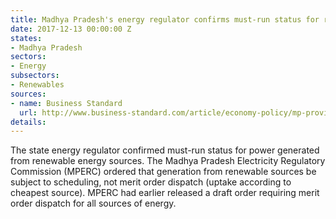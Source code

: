 ```yaml
---
title: Madhya Pradesh's energy regulator confirms must-run status for renewables
date: 2017-12-13 00:00:00 Z
states:
- Madhya Pradesh
sectors:
- Energy
subsectors:
- Renewables
sources:
- name: Business Standard
  url: http://www.business-standard.com/article/economy-policy/mp-provides-must-run-status-to-renewable-energy-but-imposes-extra-charges-117120500563_1.html
details: 
---
```


The state energy regulator confirmed must-run status for power generated from renewable energy sources. The Madhya Pradesh Electricity Regulatory Commission (MPERC) ordered that generation from renewable sources be subject to scheduling, not merit order dispatch (uptake according to cheapest source). MPERC had earlier released a draft order requiring merit order dispatch for all sources of energy. 
